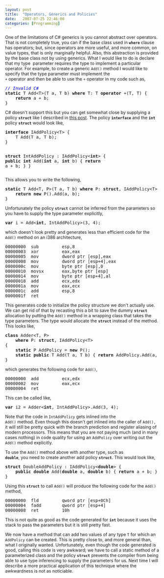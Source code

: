 ```yaml
---
layout: post
title:  "Operators, Generics and Policies"
date:   2007-07-25 22:46:00
categories: [Programming]
---
```

<div class="text"><p>One of the limitations of C# generics is you cannot abstract over operators.
That is not completely true, you can if the base class used in <code><strong>where</strong></code> clause has
operators; but, since operators are more useful, and more common, on value types,
that is only marginally helpful. Also, this abstraction is provided by the base
class not by using generics. What I would like to do is declare that my type&nbsp;
parameter requires the type to implement a particular operator. For example, to create a generic <code>Add()</code>
method I would like to specify that the type parameter must implement the <code>
+</code> operator and then be able to use the <code>+</code> operator in my code
such as,</p>
<pre><span style="color: blue"><em>// Invalid C#</em></span>
<strong>static</strong> T Add&lt;T&gt;(T a, T b) <strong>where</strong> T: T <strong>operator</strong> +(T, T) {
    <strong>return</strong> a + b;
}</pre>

<p>C# doesn't support this but you can get somewhat close by supplying a policy
<code><strong>struct</strong></code> like I described in
<a href="post/2007/07/02/C-Mixins-Sort-of.aspx">
this post</a>. The policy <code><strong>interface</strong></code> and the <code><strong>int</strong></code> policy <code><strong>struct</strong></code> would
look like,</p>
<pre><b>interface</b> IAddPolicy&lt;T&gt; {
    T Add(T a, T b);
}

<b>struct</b> IntAddPolicy : IAddPolicy&lt;<b>int</b>&gt; {
    <b>public</b> <b>int</b> Add(<b>int</b> a, <b>int</b> b) { <b>return</b> a + b; }
}</pre>
<p>This allows you to write the following,</p>
<pre><b>static</b> T Add&lt;T, P&gt;(T a, T b) <strong>where</strong> P: <b>struct</b>, IAddPolicy&lt;T&gt; {
    <b>return</b> <b>new</b> P().Add(a, b);
}</pre>
<p>Unfortunately the policy <code><strong>struct</strong></code> cannot be
inferred from the parameters so you have to supply the type parameter
explicitly,</p>
<pre><strong>var</strong> i = Add&lt;<b>int</b>, IntAddPolicy&gt;(3, 4);</pre>
<p>which doesn't look pretty and generates less than efficient code for the <code>Add()</code>
method on an i386 architecture,</p>
<pre>00000000  sub         esp,8
00000003  xor         eax,eax
00000005  mov         dword ptr [esp],eax
00000008  mov         dword ptr [esp+4],eax
0000000c  mov         byte ptr [esp],0
00000010  movsx       eax,byte ptr [esp]
00000014  mov         byte ptr [esp+4],al
00000018  add         ecx,edx
0000001a  mov         eax,ecx
0000001c  add         esp,8
0000001f  ret              </pre>
<p>This generates code to initialize the policy
structure we don't actually use. We can get rid of that by recasting this a bit to save the dummy <code><strong>struct</strong></code> allocation by putting the
<code>Add()</code> method in a wrapping class that takes the type parameters.
The type would allocate the <code><strong>struct</strong></code> instead of the
method. This looks
like,</p>
<pre><b>class</b> Adder&lt;T, P&gt;
    <strong>where</strong> P: <b>struct</b>, IAddPolicy&lt;T&gt;
{
    <b>static</b> P AddPolicy = <b>new</b> P();
    <b>static</b> <b>public</b> T Add(T a, T b) { <b>return</b> AddPolicy.Add(a, b); }
}</pre>
<p>which generates the following code for <code>Add()</code>,</p>
<pre>00000000  add         ecx,edx
00000002  mov         eax,ecx
00000004  ret              </pre>
<p>This can be called like,</p>
<pre><strong>var</strong> i2 = Adder&lt;<b>int</b>, IntAddPolicy&gt;.Add(3, 4);</pre>
<p>Note that the code in <code>IntAddPolicy</code> gets inlined into the <code>
Add()</code> method. Even though this doesn't get inlined into the caller of
<code>Add(),</code> it will still be pretty quick with the branch prediction and
register aliasing of modern processors. This means that you are not paying much
(and in many cases nothing) in code quality for using an <code>AddPolicy</code> over writing out the <code>
Add()</code> method explicitly.</p>
<p>To use the <code>Add()</code> method above with another type, such as <code>
<strong>double</strong></code>, you need to create another
add policy <code><strong>struct</strong></code>. This would look like,</p>
<pre><b>struct</b> DoubleAddPolicy : IAddPolicy&lt;<b>double</b>&gt; {
    <b>public</b> <b>double</b> Add(<b>double</b> a, <b>double</b> b) { <b>return</b> a + b; }
}</pre>
<p>Using this <code><strong>struct</strong></code> to call <code>Add()</code>
will produce the following code for the <code>Add()</code> method,</p>
<pre>00000000  fld         qword ptr [esp+0Ch]
00000004  fadd        qword ptr [esp+4]
00000008  ret         10h  </pre>
<p>This is not quite as good as the code generated for <code><strong>int</strong></code>
because it uses the stack to pass the parameters but it is still pretty fast.</p>
<p>We now have a method that can add two values of any type <code>T</code> for
which an <code>AddPolicy</code> can be created. This is pretty close to, and
more general than, what I originally wanted. Unfortunately, even though the code
generated is good, calling this code is very awkward; we have to call a static
method of a parameterized class and the policy <code><strong>struct</strong></code>
prevents the compiler from being able to use type inferencing to supply the
parameters for us. Next time I will describe a more practical application of
this technique where the awkwardness is not as noticiable.</p>
</div>
